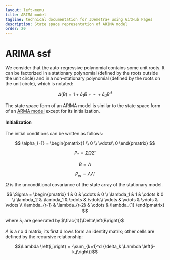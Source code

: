 ```yaml
---
layout: left-menu
title: ARIMA model
tagline: technical documentation for JDemetra+ using GitHub Pages
description: State space representation of ARIMA model
order: 20
---
```


# ARIMA ssf

We consider that the auto-regressive polynomial contains some unit roots. It can be factorized in a stationary polynomial (defined by the roots outside the unit circle) and in a non-stationary polynomial (defined by the roots on the unit circle), which is notated:

$$ \Delta\left(B\right) = 1 + \delta_1 B + \cdots + \delta_d B^d $$

The state space form of an ARIMA model is similar to the state space form of an [ARMA model](arma_ssf.md) except for its initialization. 
 
#### Initialization 

The initial conditions can be written as follows:

$$ \alpha_{-1} = \begin{pmatrix}1 \\ 0 \\ \vdots\\ 0 \end{pmatrix} $$   

$$ P_{*} = \Sigma \Omega \Sigma' $$  

$$ B = \Lambda $$  

$$ P_{\infty}= \Lambda \Lambda' $$

$\Omega$ is the unconditional covariance of the state array of the stationary model. 
   
$$ \Sigma = \begin{pmatrix} 1 & 0 & \cdots & 0 \\ \lambda_1 & 1 & \cdots & 0 \\ \lambda_2 & \lambda_1 & \cdots & \vdots\\ \vdots & \vdots & \vdots & \vdots \\ \lambda_{r-1} & \lambda_{r-2} & \cdots & \lambda_{1} \end{pmatrix} $$  

where $\lambda_{i}$ are generated by $\frac{1}{\Delta\left(B\right)}$


$\Lambda$ is a r x d matrix; its first d rows form an identity matrix; other cells are defined by the recursive relationship:  

$$\Lambda \left(i,j\right) = -\sum_{k=1}^d {\delta_k \Lambda \left(i-k,j\right)}$$ 
